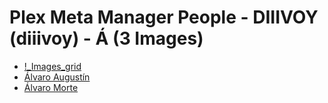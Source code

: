 # Plex Meta Manager People - DIIIVOY (diiivoy) - Á (3 Images)

* [!_Images_grid](https://raw.githubusercontent.com/meisnate12/Plex-Meta-Manager-People-diiivoy/master/Á/Images/%21_Images_grid.jpg)
* [Álvaro Augustín](https://raw.githubusercontent.com/meisnate12/Plex-Meta-Manager-People-diiivoy/master/Á/Images/%C3%81lvaro%20August%C3%ADn.jpg)
* [Álvaro Morte](https://raw.githubusercontent.com/meisnate12/Plex-Meta-Manager-People-diiivoy/master/Á/Images/%C3%81lvaro%20Morte.jpg)